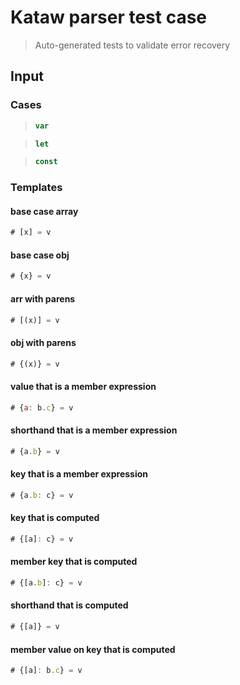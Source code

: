# Kataw parser test case

> Auto-generated tests to validate error recovery
>

## Input

### Cases

> `````js
> var
> `````

> `````js
> let
> `````

> `````js
> const
> `````

### Templates

#### base case array

`````js
# [x] = v
`````

#### base case obj

`````js
# {x} = v
`````

#### arr with parens

`````js
# [(x)] = v
`````

#### obj with parens

`````js
# {(x)} = v
`````

#### value that is a member expression

`````js
# {a: b.c} = v
`````

#### shorthand that is a member expression

`````js
# {a.b} = v
`````

#### key that is a member expression

`````js
# {a.b: c} = v
`````

#### key that is computed

`````js
# {[a]: c} = v
`````

#### member key that is computed

`````js
# {[a.b]: c} = v
`````

#### shorthand that is computed

`````js
# {[a]} = v
`````

#### member value on key that is computed

`````js
# {[a]: b.c} = v
`````
